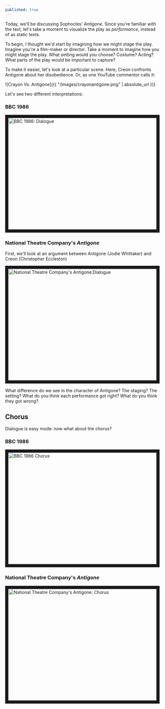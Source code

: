 ```yaml
---
published: true
---
```


Today, we'll be discussing Sophocles' *Antigone*. Since you're familiar with the text, let's take a moment to visualize the play as *performance*, instead of as static texts. 

To begin, I thought we'd start by imagining how we might stage the play. Imagine you're a film-maker or director. Take a moment to imagine how you might stage the play. What setting would you choose? Costume? Acting? What parts of the play would be important to capture?

To make it easier, let's look at a particular scene. Here, Creon confronts Antigone about her disobedience. Or, as one YouTube commentor calls it: 

![Crayon Vs. Antigone]({{ "/images/crayonantigone.png" | absolute_url }})

Let's see two different interpretations: 

### BBC 1986
<a href="http://www.youtube.com/watch?feature=player_embedded&v=GR_WwA0arWM&t=19s
" target="_blank"><img src="http://img.youtube.com/vi/GR_WwA0arWM/0.jpg" 
alt="BBC 1986: Dialogue" width="480" height="360" border="10" /></a>

### National Theatre Company's *Antigone*
First, we'll look at an argument between Antigone (Jodie Whittaker) and Creon (Christopher Eccleston)

<a href="http://www.youtube.com/watch?feature=player_embedded&v=DgsYfRPmNDs
" target="_blank"><img src="http://img.youtube.com/vi/DgsYfRPmNDs/0.jpg" 
alt="National Theatre Company's Antigone:Dialogue" width="480" height="360" border="10" /></a>

What difference do we see in the character of Antigone? The staging? The setting? What do you think each performance got right? What do you think they got wrong?

## Chorus
Dialogue is easy mode: now what about the chorus?

### BBC 1986
<a href="http://www.youtube.com/watch?feature=player_embedded&v=0T7oRQqnFzA
" target="_blank"><img src="http://img.youtube.com/vi/0T7oRQqnFzA/0.jpg" 
alt="BBC 1986 Chorus" width="480" height="360" border="10" /></a>

### National Theatre Company's *Antigone*
<a href="http://www.youtube.com/watch?feature=player_embedded&v=quLkooLxsO4
" target="_blank"><img src="http://img.youtube.com/vi/quLkooLxsO4/0.jpg" 
alt="National Theatre Company's Antigone: Chorus" width="480" height="360" border="10" /></a>




